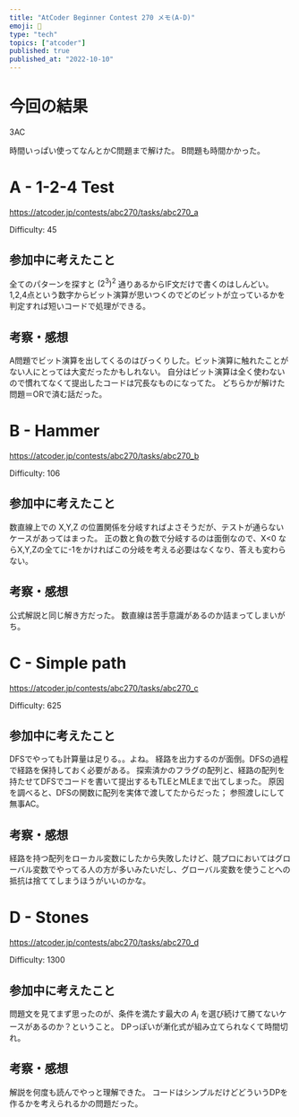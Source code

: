 ```yaml
---
title: "AtCoder Beginner Contest 270 メモ(A-D)"
emoji: 🧪
type: "tech"
topics: ["atcoder"]
published: true
published_at: "2022-10-10"
---
```




# 今回の結果
3AC

時間いっぱい使ってなんとかC問題まで解けた。
B問題も時間かかった。



# A - 1-2-4 Test

https://atcoder.jp/contests/abc270/tasks/abc270_a

Difficulty: 45

## 参加中に考えたこと

全てのパターンを探すと $(2^3)^2$ 通りあるからIF文だけで書くのはしんどい。
1,2,4点という数字からビット演算が思いつくのでどのビットが立っているかを判定すれば短いコードで処理ができる。

## 考察・感想

A問題でビット演算を出してくるのはびっくりした。ビット演算に触れたことがない人にとっては大変だったかもしれない。
自分はビット演算は全く使わないので慣れてなくて提出したコードは冗長なものになってた。
どちらかが解けた問題＝ORで済む話だった。


# B - Hammer

https://atcoder.jp/contests/abc270/tasks/abc270_b

Difficulty: 106

## 参加中に考えたこと

数直線上での X,Y,Z の位置関係を分岐すればよさそうだが、テストが通らないケースがあってはまった。
正の数と負の数で分岐するのは面倒なので、X<0 ならX,Y,Zの全てに-1をかければこの分岐を考える必要はなくなり、答えも変わらない。

## 考察・感想

公式解説と同じ解き方だった。
数直線は苦手意識があるのか詰まってしまいがち。


# C - Simple path

https://atcoder.jp/contests/abc270/tasks/abc270_c

Difficulty: 625


## 参加中に考えたこと

DFSでやっても計算量は足りる。。よね。
経路を出力するのが面倒。DFSの過程で経路を保持しておく必要がある。
探索済かのフラグの配列と、経路の配列を持たせてDFSでコードを書いて提出するもTLEとMLEまで出てしまった。
原因を調べると、DFSの関数に配列を実体で渡してたからだった；
参照渡しにして無事AC。

## 考察・感想

経路を持つ配列をローカル変数にしたから失敗したけど、競プロにおいてはグローバル変数でやってる人の方が多いみたいだし、グローバル変数を使うことへの抵抗は捨ててしまうほうがいいのかな。


# D - Stones

https://atcoder.jp/contests/abc270/tasks/abc270_d

Difficulty: 1300

## 参加中に考えたこと

問題文を見てまず思ったのが、条件を満たす最大の $A_i$ を選び続けて勝てないケースがあるのか？ということ。
DPっぽいが漸化式が組み立てられなくて時間切れ。

## 考察・感想

解説を何度も読んでやっと理解できた。
コードはシンプルだけどどういうDPを作るかを考えられるかの問題だった。
